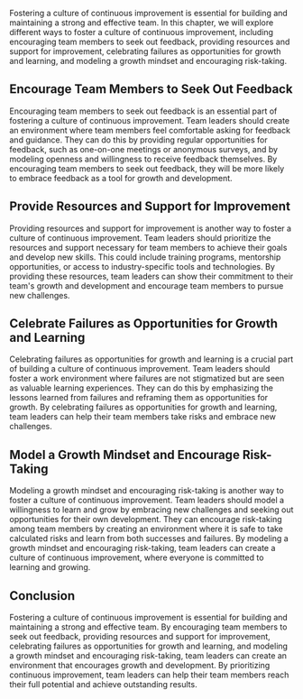 

Fostering a culture of continuous improvement is essential for building and maintaining a strong and effective team. In this chapter, we will explore different ways to foster a culture of continuous improvement, including encouraging team members to seek out feedback, providing resources and support for improvement, celebrating failures as opportunities for growth and learning, and modeling a growth mindset and encouraging risk-taking.

## Encourage Team Members to Seek Out Feedback

Encouraging team members to seek out feedback is an essential part of fostering a culture of continuous improvement. Team leaders should create an environment where team members feel comfortable asking for feedback and guidance. They can do this by providing regular opportunities for feedback, such as one-on-one meetings or anonymous surveys, and by modeling openness and willingness to receive feedback themselves. By encouraging team members to seek out feedback, they will be more likely to embrace feedback as a tool for growth and development.

## Provide Resources and Support for Improvement

Providing resources and support for improvement is another way to foster a culture of continuous improvement. Team leaders should prioritize the resources and support necessary for team members to achieve their goals and develop new skills. This could include training programs, mentorship opportunities, or access to industry-specific tools and technologies. By providing these resources, team leaders can show their commitment to their team's growth and development and encourage team members to pursue new challenges.

## Celebrate Failures as Opportunities for Growth and Learning

Celebrating failures as opportunities for growth and learning is a crucial part of building a culture of continuous improvement. Team leaders should foster a work environment where failures are not stigmatized but are seen as valuable learning experiences. They can do this by emphasizing the lessons learned from failures and reframing them as opportunities for growth. By celebrating failures as opportunities for growth and learning, team leaders can help their team members take risks and embrace new challenges.

## Model a Growth Mindset and Encourage Risk-Taking

Modeling a growth mindset and encouraging risk-taking is another way to foster a culture of continuous improvement. Team leaders should model a willingness to learn and grow by embracing new challenges and seeking out opportunities for their own development. They can encourage risk-taking among team members by creating an environment where it is safe to take calculated risks and learn from both successes and failures. By modeling a growth mindset and encouraging risk-taking, team leaders can create a culture of continuous improvement, where everyone is committed to learning and growing.

## Conclusion

Fostering a culture of continuous improvement is essential for building and maintaining a strong and effective team. By encouraging team members to seek out feedback, providing resources and support for improvement, celebrating failures as opportunities for growth and learning, and modeling a growth mindset and encouraging risk-taking, team leaders can create an environment that encourages growth and development. By prioritizing continuous improvement, team leaders can help their team members reach their full potential and achieve outstanding results.
